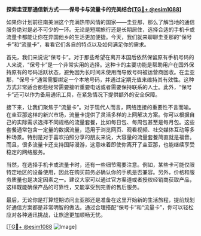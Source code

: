 **探索圭亚那通信新方式——保号卡与流量卡的完美结合[[TG💪+ @esim1088](https://t.me/s/esim1088)]**

如果你计划前往南美洲这个充满热带风情的国家——圭亚那，那么了解当地的通信服务绝对是必不可少的一环。无论是短期旅行还是长期居住，选择合适的手机卡或流量卡都能让你在异国他乡的生活更加便捷。今天，我们就来聊聊圭亚那的“保号卡”和“流量卡”，看看它们各自的特点以及如何满足你的需求。

首先，我们来说说“保号卡”。对于那些希望在离开本国后依然保留原有手机号码的人来说，“保号卡”是一个非常实用的选择。这种卡的主要功能是帮助用户在国外保持原有的号码活跃状态，避免因为长时间未使用而导致号码被运营商回收。在圭亚那，“保号卡”通常需要绑定一个本地号码，并通过定期充值来维持其有效性。这种方式非常适合那些经常需要接听重要电话或者需要保持联系的人士。此外，“保号卡”还可以作为备用通讯工具，在紧急情况下提供额外的安全保障。

接下来，让我们聚焦于“流量卡”。对于现代人而言，网络连接的重要性不言而喻。在圭亚那这样的新兴市场，流量卡提供了灵活多样的上网解决方案。你可以根据自己的实际需求选择不同规格的流量套餐，比如每日包、每周包甚至是每月包。这些套餐通常包含一定量的数据流量，适用于浏览网页、观看视频、社交媒体互动等多种场景。特别是对于喜欢拍照分享的朋友来说，大容量的流量套餐简直就是福音。而且，很多流量卡还支持国际漫游，这意味着即使你离开了圭亚那，也能继续享受稳定的网络服务。

当然，在选择手机卡或流量卡时，还有一些细节需要注意。例如，某些卡可能仅限特定地区的设备使用，因此在购买前务必确认你的手机是否兼容。另外，价格和服务质量也是决定因素之一。建议大家可以通过官方渠道或者授权经销商获取产品，这样既能确保产品的可靠性，又能享受到完善的售后服务。

最后，无论你是打算短期访问圭亚那还是准备在这里开始新的生活旅程，提前规划好通信方案都是非常明智的做法。通过合理搭配“保号卡”和“流量卡”，你可以轻松应对各种通讯挑战，让旅途更加顺畅无忧。

[[TG💪+ @esim1088](https://t.me/s/esim1088) ![Image](https://i.postimg.cc/4NQfJmqS/Snipaste-2025-05-13-00-14-12.png)]